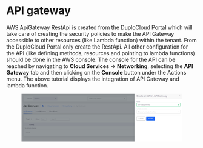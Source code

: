 # API gateway

AWS ApiGateway RestApi is created from the DuploCloud Portal which will take care of creating the security policies to make the API Gateway accessible to other resources (like Lambda function) within the tenant. From the DuploCloud Portal only create the RestApi. All other configuration for the API (like defining methods, resources and pointing to lambda functions) should be done in the AWS console. The console for the API can be reached by navigating to **Cloud Services** -> **Networking**, selecting the **API Gateway** tab and then clicking on the **Console** button under the Actions menu. The above tutorial displays the integration of API Gateway and lambda function.

<figure><img src="../../.gitbook/assets/screenshot-nimbusweb.me-2024.02.19-16_27_56.png" alt=""><figcaption></figcaption></figure>
